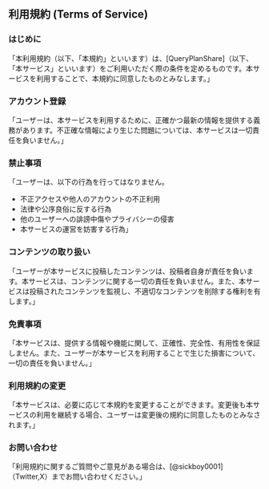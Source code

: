 ## 利用規約 (Terms of Service)

### **はじめに**

「本利用規約（以下、「本規約」といいます）は、[QueryPlanShare]（以下、「本サービス」といいます）をご利用いただく際の条件を定めるものです。本サービスを利用することで、本規約に同意したものとみなします。」

### **アカウント登録**

「ユーザーは、本サービスを利用するために、正確かつ最新の情報を提供する義務があります。不正確な情報により生じた問題については、本サービスは一切責任を負いません。」

### **禁止事項**

「ユーザーは、以下の行為を行ってはなりません。

- 不正アクセスや他人のアカウントの不正利用
- 法律や公序良俗に反する行為
- 他のユーザーへの誹謗中傷やプライバシーの侵害
- 本サービスの運営を妨害する行為」

### **コンテンツの取り扱い**

「ユーザーが本サービスに投稿したコンテンツは、投稿者自身が責任を負います。本サービスは、コンテンツに関する一切の責任を負いません。また、本サービスは投稿されたコンテンツを監視し、不適切なコンテンツを削除する権利を有します。」

### **免責事項**

「本サービスは、提供する情報や機能に関して、正確性、完全性、有用性を保証しません。また、ユーザーが本サービスを利用することで生じた損害について、一切の責任を負いません。」

### **利用規約の変更**

「本サービスは、必要に応じて本規約を変更することができます。変更後も本サービスの利用を継続する場合、ユーザーは変更後の規約に同意したものとみなされます。」

### **お問い合わせ**

「利用規約に関するご質問やご意見がある場合は、[@sickboy0001]（Twitter,X）までお問い合わせください。」